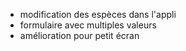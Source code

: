 - modification des espèces dans l'appli
- formulaire avec multiples valeurs
- amélioration pour petit écran
